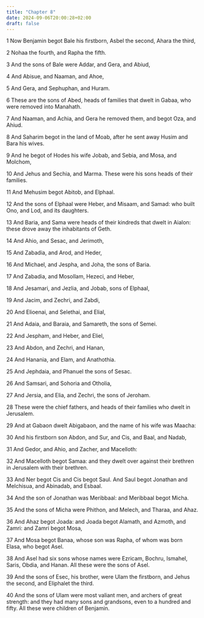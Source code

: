 ```yaml
---
title: "Chapter 8"
date: 2024-09-06T20:00:28+02:00
draft: false
---
```



1 Now Benjamin begot Bale his firstborn, Asbel the second, Ahara the third,

2 Nohaa the fourth, and Rapha the fifth.

3 And the sons of Bale were Addar, and Gera, and Abiud,

4 And Abisue, and Naaman, and Ahoe,

5 And Gera, and Sephuphan, and Huram.

6 These are the sons of Abed, heads of families that dwelt in Gabaa, who were removed into Manahath.

7 And Naaman, and Achia, and Gera he removed them, and begot Oza, and Ahiud.

8 And Saharim begot in the land of Moab, after he sent away Husim and Bara his wives.

9 And he begot of Hodes his wife Jobab, and Sebia, and Mosa, and Molchom,

10 And Jehus and Sechia, and Marma. These were his sons heads of their families.

11 And Mehusim begot Abitob, and Elphaal.

12 And the sons of Elphaal were Heber, and Misaam, and Samad: who built Ono, and Lod, and its daughters.

13 And Baria, and Sama were heads of their kindreds that dwelt in Aialon: these drove away the inhabitants of Geth.

14 And Ahio, and Sesac, and Jerimoth,

15 And Zabadia, and Arod, and Heder,

16 And Michael, and Jespha, and Joha, the sons of Baria.

17 And Zabadia, and Mosollam, Hezeci, and Heber,

18 And Jesamari, and Jezlia, and Jobab, sons of Elphaal,

19 And Jacim, and Zechri, and Zabdi,

20 And Elioenai, and Selethai, and Elial,

21 And Adaia, and Baraia, and Samareth, the sons of Semei.

22 And Jespham, and Heber, and Eliel,

23 And Abdon, and Zechri, and Hanan,

24 And Hanania, and Elam, and Anathothia.

25 And Jephdaia, and Phanuel the sons of Sesac.

26 And Samsari, and Sohoria and Otholia,

27 And Jersia, and Elia, and Zechri, the sons of Jeroham.

28 These were the chief fathers, and heads of their families who dwelt in Jerusalem.

29 And at Gabaon dwelt Abigabaon, and the name of his wife was Maacha:

30 And his firstborn son Abdon, and Sur, and Cis, and Baal, and Nadab,

31 And Gedor, and Ahio, and Zacher, and Macelloth:

32 And Macelloth begot Samaa: and they dwelt over against their brethren in Jerusalem with their brethren.

33 And Ner begot Cis and Cis begot Saul. And Saul begot Jonathan and Melchisua, and Abinadab, and Esbaal.

34 And the son of Jonathan was Meribbaal: and Meribbaal begot Micha.

35 And the sons of Micha were Phithon, and Melech, and Tharaa, and Ahaz.

36 And Ahaz begot Joada: and Joada begot Alamath, and Azmoth, and Zamri: and Zamri begot Mosa,

37 And Mosa begot Banaa, whose son was Rapha, of whom was born Elasa, who begot Asel.

38 And Asel had six sons whose names were Ezricam, Bochru, Ismahel, Saris, Obdia, and Hanan. All these were the sons of Asel.

39 And the sons of Esec, his brother, were Ulam the firstborn, and Jehus the second, and Eliphalet the third.

40 And the sons of Ulam were most valiant men, and archers of great strength: and they had many sons and grandsons, even to a hundred and fifty. All these were children of Benjamin.

